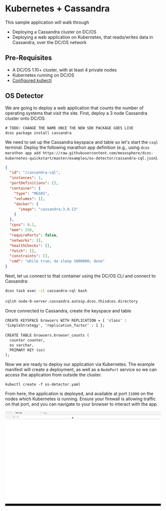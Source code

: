 # Kubernetes + Cassandra

This sample application will walk through

* Deploying a Cassandra cluster on DC/OS
* Deploying a web application on Kubernetes, that reads/writes data in Cassandra, over the DC/OS network

## Pre-Requisites

* A DC/OS 1.10+ cluster, with at least 4 private nodes
* Kubernetes running on DC/OS
* [Configured kubectl](https://github.com/mesosphere/dcos-kubernetes-quickstart#installing-kubectl) 

## OS Detector

We are going to deploy a web application that counts the number of operating systems that visit the site.  First, deploy a 3 node Cassandra cluster onto DC/OS.

```
# TODO: CHANGE THE NAME ONCE THE NEW SDK PACKAGE GOES LIVE
dcos package install cassandra
```

We need to set up the Cassandra keyspace and table so let's start the `csql` terminal.
Deploy the following marathon app definition (e.g., using `dcos marathon app add https://raw.githubusercontent.com/mesosphere/dcos-kubernetes-quickstart/master/examples/os-detector/cassandra-cql.json`).

```json
{
  "id": "/cassandra-cql",
  "instances": 1,
  "portDefinitions": [],
  "container": {
    "type": "MESOS",
    "volumes": [],
    "docker": {
      "image": "cassandra:3.0.13"
    }
  },
  "cpus": 0.1,
  "mem": 256,
  "requirePorts": false,
  "networks": [],
  "healthChecks": [],
  "fetch": [],
  "constraints": [],
  "cmd": "while true; do sleep 1000000; done"
}
```

Next, let us connect to that container using the DC/OS CLI and connect to Cassandra:

```bash
dcos task exec -it cassandra-cql bash

cqlsh node-0-server.cassandra.autoip.dcos.thisdcos.directory
```

Once connected to Cassandra, create the keyspace and table

```
CREATE KEYSPACE browsers WITH REPLICATION = { 'class' : 'SimpleStrategy', 'replication_factor' : 1 };

CREATE TABLE browsers.browser_counts (
  counter counter,
  os varchar,
  PRIMARY KEY (os)
);
```

Now we are ready to deploy our application via Kubernetes.  The example manifest will create a deployment, as well as a `NodePort` service so we can access the application from outside the cluster.

```
kubectl create -f os-detector.yaml
```

From here, the application is deployed, and available at port `31000` on the nodes which Kubernetes is running.  Ensure your firewall is allowing traffic on that port, and you can navigate to your browser to interact with the app.

![](../../docs/assets/os-detector.gif)
